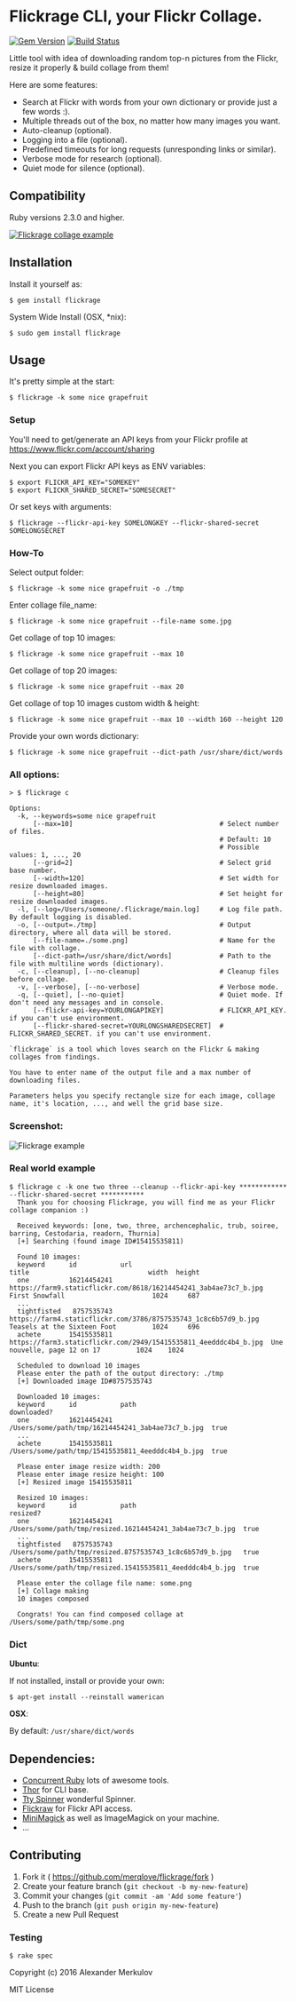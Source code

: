 # Flickrage CLI, your Flickr Collage. 

[![Gem Version](https://badge.fury.io/rb/flickrage.svg)](http://badge.fury.io/rb/flickrage)
[![Build Status](https://travis-ci.org/merqlove/flickrage.svg?branch=master)](https://travis-ci.org/merqlove/flickrage)

Little tool with idea of downloading random top-n pictures from the Flickr, resize it properly & build collage from them!

Here are some features:

- Search at Flickr with words from your own dictionary or provide just a few words :).
- Multiple threads out of the box, no matter how many images you want.
- Auto-cleanup (optional).
- Logging into a file (optional).
- Predefined timeouts for long requests (unresponding links or similar).
- Verbose mode for research (optional).
- Quiet mode for silence (optional).

## Compatibility

Ruby versions 2.3.0 and higher.

<a href="https://raw.githubusercontent.com/merqlove/flickrage/prepare/assets/collage.jpg" target="_blank"><img src="https://raw.githubusercontent.com/merqlove/flickrage/prepare/assets/collage.jpg" style="max-width:50%" alt="Flickrage collage example"></a>

## Installation

Install it yourself as:

    $ gem install flickrage
    
System Wide Install (OSX, *nix):
  
    $ sudo gem install flickrage          
    
## Usage

It's pretty simple at the start:

    $ flickrage -k some nice grapefruit

### Setup 

You'll need to get/generate an API keys from your Flickr profile at https://www.flickr.com/account/sharing
    
Next you can export Flickr API keys as ENV variables:  

    $ export FLICKR_API_KEY="SOMEKEY"
    $ export FLICKR_SHARED_SECRET="SOMESECRET"
        
Or set keys with arguments:

    $ flickrage --flickr-api-key SOMELONGKEY --flickr-shared-secret SOMELONGSECRET
    
### How-To 

Select output folder:

    $ flickrage -k some nice grapefruit -o ./tmp

Enter collage file_name:

    $ flickrage -k some nice grapefruit --file-name some.jpg

Get collage of top 10 images:

    $ flickrage -k some nice grapefruit --max 10

Get collage of top 20 images:

    $ flickrage -k some nice grapefruit --max 20

Get collage of top 10 images custom width & height:

    $ flickrage -k some nice grapefruit --max 10 --width 160 --height 120

Provide your own words dictionary:

    $ flickrage -k some nice grapefruit --dict-path /usr/share/dict/words

### All options:    

    > $ flickrage c 
    
    Options:
      -k, --keywords=some nice grapefruit                
          [--max=10]                                     # Select number of files.
                                                         # Default: 10
                                                         # Possible values: 1, ..., 20
          [--grid=2]                                     # Select grid base number.
          [--width=120]                                  # Set width for resize downloaded images.
          [--height=80]                                  # Set height for resize downloaded images.
      -l, [--log=/Users/someone/.flickrage/main.log]     # Log file path. By default logging is disabled.
      -o, [--output=./tmp]                               # Output directory, where all data will be stored.
          [--file-name=./some.png]                       # Name for the file with collage.
          [--dict-path=/usr/share/dict/words]            # Path to the file with multiline words (dictionary).
      -c, [--cleanup], [--no-cleanup]                    # Cleanup files before collage.
      -v, [--verbose], [--no-verbose]                    # Verbose mode.
      -q, [--quiet], [--no-quiet]                        # Quiet mode. If don't need any messages and in console.
          [--flickr-api-key=YOURLONGAPIKEY]              # FLICKR_API_KEY. if you can't use environment.
          [--flickr-shared-secret=YOURLONGSHAREDSECRET]  # FLICKR_SHARED_SECRET. if you can't use environment.
  
    `flickrage` is a tool which loves search on the Flickr & making collages from findings.
    
    You have to enter name of the output file and a max number of downloading files.
    
    Parameters helps you specify rectangle size for each image, collage name, it's location, ..., and well the grid base size.

### Screenshot:

<img src="https://raw.githubusercontent.com/merqlove/flickrage/prepare/assets/example.png" style="max-width:100%" alt="Flickrage example">

### Real world example

    $ flickrage c -k one two three --cleanup --flickr-api-key ************ --flickr-shared-secret ***********
      Thank you for choosing Flickrage, you will find me as your Flickr collage companion :)
                    
      Received keywords: [one, two, three, archencephalic, trub, soiree, barring, Cestodaria, readorn, Thurnia]
      [+] Searching (found image ID#15415535811)
                    
      Found 10 images:
      keyword      id           url                                                               title                              width  height
      one          16214454241  https://farm9.staticflickr.com/8618/16214454241_3ab4ae73c7_b.jpg  First Snowfall                      1024     687
      ...
      tightfisted   8757535743  https://farm4.staticflickr.com/3786/8757535743_1c8c6b57d9_b.jpg   Teasels at the Sixteen Foot         1024     696
      achete       15415535811  https://farm3.staticflickr.com/2949/15415535811_4eedddc4b4_b.jpg  Une nouvelle, page 12 on 17         1024    1024
                    
      Scheduled to download 10 images
      Please enter the path of the output directory: ./tmp
      [+] Downloaded image ID#8757535743
                    
      Downloaded 10 images:
      keyword      id           path                                                                      downloaded?
      one          16214454241  /Users/some/path/tmp/16214454241_3ab4ae73c7_b.jpg  true
      ...
      achete       15415535811  /Users/some/path/tmp/15415535811_4eedddc4b4_b.jpg  true
                    
      Please enter image resize width: 200
      Please enter image resize height: 100
      [+] Resized image 15415535811
                    
      Resized 10 images:
      keyword      id           path                                                                              resized?
      one          16214454241  /Users/some/path/tmp/resized.16214454241_3ab4ae73c7_b.jpg  true
      ...
      tightfisted   8757535743  /Users/some/path/tmp/resized.8757535743_1c8c6b57d9_b.jpg   true
      achete       15415535811  /Users/some/path/tmp/resized.15415535811_4eedddc4b4_b.jpg  true
                    
      Please enter the collage file name: some.png
      [+] Collage making
      10 images composed
                    
      Congrats! You can find composed collage at /Users/some/path/tmp/some.png

### Dict

**Ubuntu**:

If not installed, install or provide your own:

    $ apt-get install --reinstall wamerican
    
**OSX**:

By default: `/usr/share/dict/words`

## Dependencies:

- [Concurrent Ruby](https://github.com/ruby-concurrency/concurrent-ruby) lots of awesome tools.
- [Thor](https://github.com/erikhuda/thor) for CLI base.
- [Tty Spinner](https://github.com/piotrmurach/tty-spinner) wonderful Spinner.
- [Flickraw](https://github.com/hanklords/flickraw) for Flickr API access.
- [MiniMagick](https://github.com/minimagick/minimagick) as well as ImageMagick on your machine.
- ...

## Contributing

1. Fork it ( https://github.com/merqlove/flickrage/fork )
2. Create your feature branch (`git checkout -b my-new-feature`)
3. Commit your changes (`git commit -am 'Add some feature'`)
4. Push to the branch (`git push origin my-new-feature`)
5. Create a new Pull Request

### Testing

    $ rake spec 

Copyright (c) 2016 Alexander Merkulov

MIT License